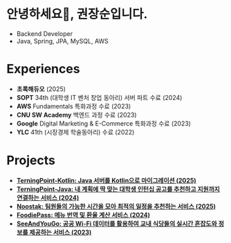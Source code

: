 # 안녕하세요👋, 권장순입니다.


-  Backend Developer
-  Java, Spring, JPA, MySQL, AWS


# Experiences
* **초록해듀오** (2025)
* **SOPT** 34th (대학생 IT 벤처 창업 동아리) 서버 파트 수료 (2024)
* **AWS** Fundamentals 특화과정 수료 (2023)
* **CNU SW Academy** 백엔드 과정 수료 (2023)
* **Google** Digital Marketing & E-Commerce 특화과정 수료 (2023)
* **YLC** 41th (시장경제 학술동아리) 수료 (2022)


# Projects
- [**TerningPoint-Kotlin: Java 서버를 Kotlin으로 마이그레이션 (2025)**](https://github.com/teamterning/Terning-Server-Kotlin)
- [**TerningPoint-Java: 내 계획에 딱 맞는 대학생 인턴십 공고를 추천하고 지원까지 연결하는 서비스 (2024)**](https://github.com/teamterning/Terning-Server)
- [**Noostak: 팀원들의 가능한 시간을 모아 최적의 일정을 추천하는 서비스 (2025)**](https://github.com/Noostak/Noostak-Server)
- [**FoodiePass: 메뉴 번역 및 환율 계산 서비스 (2024)**](https://github.com/jsoonworld/foodiePass)
- [**SeeAndYouGo: 공공 Wi-Fi 데이터를 활용하여 교내 식당들의 실시간 혼잡도와 정보를 제공하는 서비스 (2023)**](https://github.com/SeeAndYouGo/SeeAndYouGo-2)
